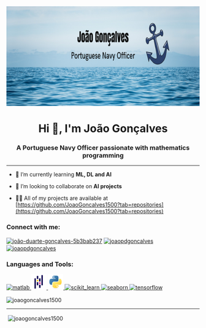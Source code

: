 <img src="https://github.com/JoaoGoncalves1500/JoaoGoncalves1500/blob/main/Jo%C3%A3o%20Gon%C3%A7alves.png" width="1000" height="260">

<h1 align="center">Hi 👋, I'm João Gonçalves</h1>
<h3 align="center">A Portuguese Navy Officer passionate with mathematics programming</h3>

***

- 🌱 I’m currently learning **ML, DL and AI**

- 👯 I’m looking to collaborate on **AI projects**

- 👨‍💻 All of my projects are available at [https://github.com/JoaoGoncalves1500?tab=repositories](https://github.com/JoaoGoncalves1500?tab=repositories)

<h3 align="left">Connect with me:</h3>
<p align="left">
<a href="https://linkedin.com/in/joão-duarte-gonçalves-5b3bab237" target="blank"><img align="center" src="https://img.shields.io/badge/LinkedIn-0077B5?style=for-the-badge&logo=linkedin&logoColor=white" alt="joão-duarte-gonçalves-5b3bab237" height="28" width="100" /></a>
<a href="https://instagram.com/joaopdgoncalves" target="blank"><img align="center" src="https://img.shields.io/badge/Instagram-E4405F?style=for-the-badge&logo=instagram&logoColor=white" alt="joaopdgoncalves" height="28" width="120" /></a>
<a href="https://instagram.com/joaopdgoncalves" target="blank"><img align="center" src="https://img.shields.io/badge/Gmail-D14836?style=for-the-badge&logo=gmail&logoColor=white" alt="joaopdgoncalves" height="28" width="90" /></a>
</p>

<h3 align="left">Languages and Tools:</h3>
<p align="left"> <a href="https://www.mathworks.com/" target="_blank" rel="noreferrer"> <img src="https://upload.wikimedia.org/wikipedia/commons/2/21/Matlab_Logo.png" alt="matlab" width="40" height="40"/> </a> <a href="https://pandas.pydata.org/" target="_blank" rel="noreferrer"> <img src="https://raw.githubusercontent.com/devicons/devicon/2ae2a900d2f041da66e950e4d48052658d850630/icons/pandas/pandas-original.svg" alt="pandas" width="40" height="40"/> </a> <a href="https://www.python.org" target="_blank" rel="noreferrer"> <img src="https://raw.githubusercontent.com/devicons/devicon/master/icons/python/python-original.svg" alt="python" width="40" height="40"/> </a> <a href="https://scikit-learn.org/" target="_blank" rel="noreferrer"> <img src="https://upload.wikimedia.org/wikipedia/commons/0/05/Scikit_learn_logo_small.svg" alt="scikit_learn" width="40" height="40"/> </a> <a href="https://seaborn.pydata.org/" target="_blank" rel="noreferrer"> <img src="https://seaborn.pydata.org/_images/logo-mark-lightbg.svg" alt="seaborn" width="40" height="40"/> </a> <a href="https://www.tensorflow.org" target="_blank" rel="noreferrer"> <img src="https://www.vectorlogo.zone/logos/tensorflow/tensorflow-icon.svg" alt="tensorflow" width="40" height="40"/> </a> </p>
<p><img align="center" src="https://github-readme-stats.vercel.app/api/top-langs?username=joaogoncalves1500&show_icons=true&locale=en&layout=compact" alt="joaogoncalves1500" /></p>

***

<p>&nbsp;<img align="center" src="https://github-readme-stats.vercel.app/api?username=joaogoncalves1500&show_icons=true&locale=en" alt="joaogoncalves1500" /><p></p>


